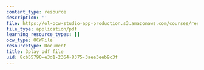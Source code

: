 ```yaml
---
content_type: resource
description: ''
file: https://ol-ocw-studio-app-production.s3.amazonaws.com/courses/res-ll-005-mathematics-of-big-data-and-machine-learning-january-iap-2020/8cb55790e3d1236483753aee3eeb9c3f_hMUpevQzNzY.pdf
file_type: application/pdf
learning_resource_types: []
ocw_type: OCWFile
resourcetype: Document
title: 3play pdf file
uid: 8cb55790-e3d1-2364-8375-3aee3eeb9c3f
---
```

